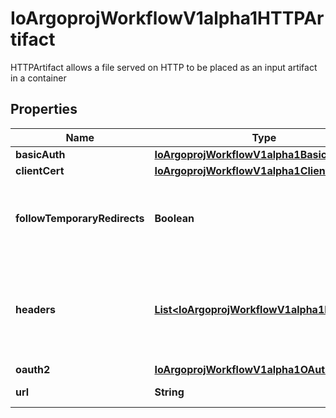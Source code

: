 

# IoArgoprojWorkflowV1alpha1HTTPArtifact

HTTPArtifact allows a file served on HTTP to be placed as an input artifact in a container

## Properties

Name | Type | Description | Notes
------------ | ------------- | ------------- | -------------
**basicAuth** | [**IoArgoprojWorkflowV1alpha1BasicAuth**](IoArgoprojWorkflowV1alpha1BasicAuth.md) |  |  [optional]
**clientCert** | [**IoArgoprojWorkflowV1alpha1ClientCertAuth**](IoArgoprojWorkflowV1alpha1ClientCertAuth.md) |  |  [optional]
**followTemporaryRedirects** | **Boolean** | whether to follow temporary redirects, needed for webHDFS |  [optional]
**headers** | [**List&lt;IoArgoprojWorkflowV1alpha1Header&gt;**](IoArgoprojWorkflowV1alpha1Header.md) | Headers are an optional list of headers to send with HTTP requests for artifacts |  [optional]
**oauth2** | [**IoArgoprojWorkflowV1alpha1OAuth2Auth**](IoArgoprojWorkflowV1alpha1OAuth2Auth.md) |  |  [optional]
**url** | **String** | URL of the artifact | 



